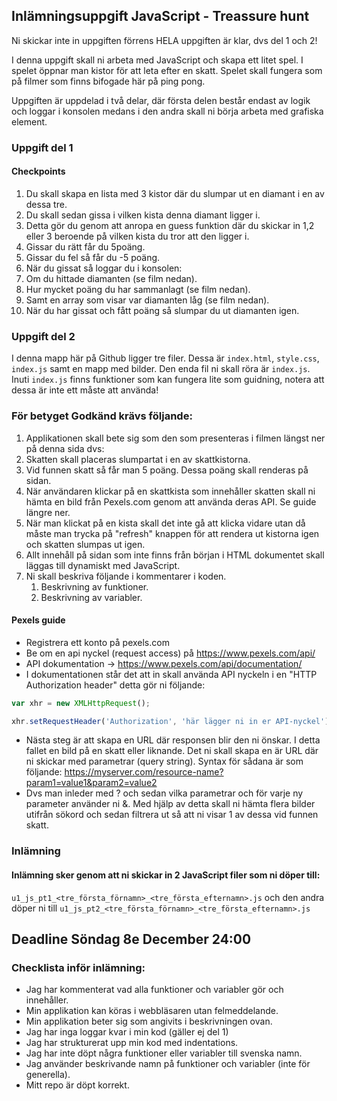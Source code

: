 ## Inlämningsuppgift JavaScript - Treassure hunt

Ni skickar inte in uppgiften förrens HELA uppgiften är klar, dvs del 1 och 2!

I denna uppgift skall ni arbeta med JavaScript och skapa ett litet spel. I spelet öppnar man kistor för att leta efter en skatt. Spelet skall fungera som på filmer som finns bifogade här på ping pong.

Uppgiften är uppdelad i två delar, där första delen består endast av logik och loggar i konsolen medans i den andra skall ni börja arbeta med grafiska element.

### Uppgift del 1

#### Checkpoints

1. Du skall skapa en lista med 3 kistor där du slumpar ut en diamant i en av dessa tre.
1. Du skall sedan gissa i vilken kista denna diamant ligger i.
1. Detta gör du genom att anropa en guess funktion där du skickar in 1,2 eller 3 beroende på vilken kista du tror att den ligger i.
1. Gissar du rätt får du 5poäng.
1. Gissar du fel så får du -5 poäng.
1. När du gissat så loggar du i konsolen:
  1. Om du hittade diamanten (se film nedan).
  1. Hur mycket poäng du har sammanlagt (se film nedan).
  1. Samt en array som visar var diamanten låg (se film nedan).
1. När du har gissat och fått poäng så slumpar du ut diamanten igen.

### Uppgift del 2

I denna mapp här på Github ligger tre filer. Dessa är ```index.html```, ```style.css```, ```index.js``` samt en mapp med bilder. Den enda fil ni skall röra är ```index.js```. Inuti ```index.js``` finns funktioner som kan fungera lite som guidning, notera att dessa är inte ett måste att använda!

### För betyget Godkänd krävs följande:

1. Applikationen skall bete sig som den som presenteras i filmen längst ner på denna sida dvs:
  1. Skatten skall placeras slumpartat i en av skattkistorna.
  1. Vid funnen skatt så får man 5 poäng. Dessa poäng skall renderas på sidan.
  1. När användaren klickar på en skattkista som innehåller skatten skall ni hämta en bild från Pexels.com genom att använda deras API. Se guide längre ner.
  1. När man klickat på en kista skall det inte gå att klicka vidare utan då måste man trycka på "refresh" knappen för att rendera ut kistorna igen och skatten slumpas ut igen.
1. Allt innehåll på sidan som inte finns från början i HTML dokumentet skall läggas till dynamiskt med JavaScript.
1. Ni skall beskriva följande i kommentarer i koden.
   1. Beskrivning av funktioner.
   1. Beskrivning av variabler.

#### Pexels guide

* Registrera ett konto på pexels.com
* Be om en api nyckel (request access) på https://www.pexels.com/api/
* API dokumentation -> https://www.pexels.com/api/documentation/
* I dokumentationen står det att in skall använda API nyckeln i en "HTTP Authorization header" detta gör ni följande:


```JavaScript
var xhr = new XMLHttpRequest();

xhr.setRequestHeader('Authorization', 'här lägger ni in er API-nyckel');
```
* Nästa steg är att skapa en URL där responsen blir den ni önskar. I detta fallet en bild på en skatt eller liknande. Det ni skall skapa en är URL där ni skickar med parametrar (query string). Syntax för sådana är som följande: https://myserver.com/resource-name?param1=value1&param2=value2
* Dvs man inleder med ? och sedan vilka parametrar och för varje ny parameter använder ni &. Med hjälp av detta skall ni hämta flera bilder utifrån sökord och sedan filtrera ut så att ni visar 1 av dessa vid funnen skatt.

### Inlämning
#### Inlämning sker genom att ni skickar in 2 JavaScript filer som ni döper till:

```u1_js_pt1_<tre_första_förnamn>_<tre_första_efternamn>.js``` och den andra döper ni till ```u1_js_pt2_<tre_första_förnamn>_<tre_första_efternamn>.js```

## Deadline Söndag 8e December 24:00

### Checklista inför inlämning:

* Jag har kommenterat vad alla funktioner och variabler gör och innehåller.
* Min applikation kan köras i webbläsaren utan felmeddelande.
* Min applikation beter sig som angivits i beskrivningen ovan.
* Jag har inga loggar kvar i min kod (gäller ej del 1)
* Jag har strukturerat upp min kod med indentations.
* Jag har inte döpt några funktioner eller variabler till svenska namn.
* Jag använder beskrivande namn på funktioner och variabler (inte för generella).
* Mitt repo är döpt korrekt.
